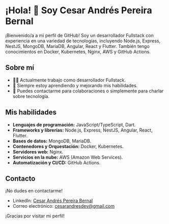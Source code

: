 # ¡Hola! 👋 Soy Cesar Andrés Pereira Bernal

¡Bienvenido/a a mi perfil de GitHub! Soy un desarrollador Fullstack con experiencia en una variedad de tecnologías, incluyendo Node.js, Express, NestJS, MongoDB, MariaDB, Angular, React y Flutter. También tengo conocimientos en Docker, Kubernetes, Nginx, AWS y GitHub Actions.

## Sobre mí

- 👨‍💻 Actualmente trabajo como desarrollador Fullstack.
- 🌱 Siempre estoy aprendiendo y mejorando mis habilidades.
- 💬 Puedes contactarme para colaboraciones o simplemente para charlar sobre tecnología.

## Mis habilidades

- **Lenguajes de programación:** JavaScript/TypeScript, Dart.
- **Frameworks y librerías:** Node.js, Express, NestJS, Angular, React, Flutter.
- **Bases de datos:** MongoDB, MariaDB.
- **Contenedores y Orquestación:** Docker, Kubernetes.
- **Servidores web:** Nginx.
- **Servicios en la nube:** AWS (Amazon Web Services).
- **Automatización y CI/CD:** GitHub Actions.

## Contacto

¡No dudes en contactarme!

- LinkedIn: [Cesar Andrés Pereira Bernal](https://www.linkedin.com/in/cesar-andres-pereira-bernal-51b801286/)
- Correo electrónico: [cesarandresdev@gmail.com](mailto:cesarandresdev@gmail.com)


¡Gracias por visitar mi perfil!
